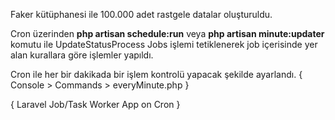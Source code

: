 Faker kütüphanesi ile 100.000 adet rastgele datalar oluşturuldu.

Cron üzerinden <b>php artisan schedule:run</b> veya <b>php artisan minute:updater</b> komutu ile UpdateStatusProcess Jobs işlemi tetiklenerek job içerisinde yer alan kurallara göre işlemler yapıldı.

Cron ile her bir dakikada bir işlem kontrolü yapacak şekilde ayarlandı. { Console > Commands > everyMinute.php }

{ Laravel Job/Task Worker App on Cron }
